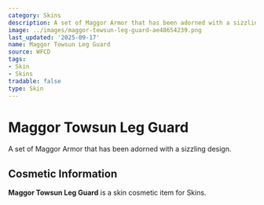 ```yaml
---
category: Skins
description: A set of Maggor Armor that has been adorned with a sizzling design.
image: ../images/maggor-towsun-leg-guard-ae48654239.png
last_updated: '2025-09-17'
name: Maggor Towsun Leg Guard
source: WFCD
tags:
- Skin
- Skins
tradable: false
type: Skin
---
```


# Maggor Towsun Leg Guard

A set of Maggor Armor that has been adorned with a sizzling design.

## Cosmetic Information

**Maggor Towsun Leg Guard** is a skin cosmetic item for Skins.

